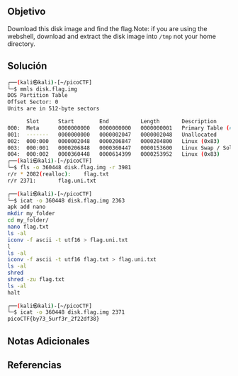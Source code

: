 ## Objetivo
Download this disk image and find the flag.Note: if you are using the webshell, download and extract the disk image into `/tmp` not your home directory.
## Solución
```bash
┌──(kali㉿kali)-[~/picoCTF]
└─$ mmls disk.flag.img       
DOS Partition Table
Offset Sector: 0
Units are in 512-byte sectors

      Slot      Start        End          Length       Description
000:  Meta      0000000000   0000000000   0000000001   Primary Table (#0)
001:  -------   0000000000   0000002047   0000002048   Unallocated
002:  000:000   0000002048   0000206847   0000204800   Linux (0x83)
003:  000:001   0000206848   0000360447   0000153600   Linux Swap / Solaris x86 (0x82)
004:  000:002   0000360448   0000614399   0000253952   Linux (0x83)
┌──(kali㉿kali)-[~/picoCTF]
└─$ fls -o 360448 disk.flag.img -r 3981
r/r * 2082(realloc):    flag.txt
r/r 2371:       flag.uni.txt
                                                                                
┌──(kali㉿kali)-[~/picoCTF]
└─$ icat -o 360448 disk.flag.img 2363
apk add nano
mkdir my_folder
cd my_folder/
nano flag.txt
ls -al
iconv -f ascii -t utf16 > flag.uni.txt
l
ls -al
iconv -f ascii -t utf16 flag.txt > flag.uni.txt
ls -al
shred
shred -zu flag.txt 
ls -al
halt
                                                                                
┌──(kali㉿kali)-[~/picoCTF]
└─$ icat -o 360448 disk.flag.img 2371
picoCTF{by73_5urf3r_2f22df38}

```
## Notas Adicionales

## Referencias